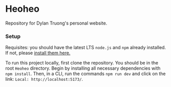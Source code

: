 # Heoheo
Repository for Dylan Truong's personal website.  

### Setup

Requisites: you should have the latest LTS `node.js` and `npm` already installed. If not, please [install them here.](https://nodejs.org/en/download)

To run this project locally, first clone the repository. You should be in the root `Heoheo` directory. Begin by installing all necessary dependencies with `npm install`. Then, in a CLI, run the commands `npm run dev` and click on the link: `Local: http://localhost:5173/`. 